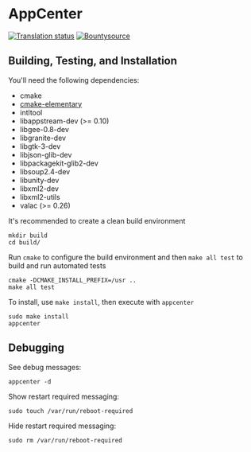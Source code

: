 # AppCenter
[![Translation status](http://weblate.elementary.io/widgets/appcenter/-/svg-badge.svg)](http://weblate.elementary.io/engage/appcenter/?utm_source=widget)
[![Bountysource](https://www.bountysource.com/badge/tracker?tracker_id=57667267)](https://www.bountysource.com/teams/elementary/issues?tracker_ids=57667267)

## Building, Testing, and Installation

You'll need the following dependencies:
* cmake
* [cmake-elementary](https://code.launchpad.net/~elementary-os/+junk/cmake-modules)
* intltool
* libappstream-dev (>= 0.10)
* libgee-0.8-dev
* libgranite-dev
* libgtk-3-dev
* libjson-glib-dev
* libpackagekit-glib2-dev
* libsoup2.4-dev
* libunity-dev
* libxml2-dev
* libxml2-utils
* valac (>= 0.26)

It's recommended to create a clean build environment

    mkdir build
    cd build/
    
Run `cmake` to configure the build environment and then `make all test` to build and run automated tests

    cmake -DCMAKE_INSTALL_PREFIX=/usr ..
    make all test
    
To install, use `make install`, then execute with `appcenter`

    sudo make install
    appcenter

## Debugging

See debug messages:
    
    appcenter -d

Show restart required messaging:

    sudo touch /var/run/reboot-required
    
Hide restart required messaging:

    sudo rm /var/run/reboot-required
